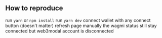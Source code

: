 
## How to reproduce

run `yarn` or `npm install`
run `yarn dev`
connect wallet with any connect button (doesn't matter)
refresh page manually
the wagmi status still stay connected but web3modal account is disconnected